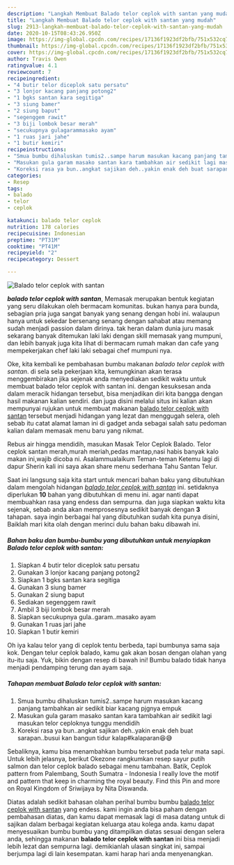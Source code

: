```yaml
---
description: "Langkah Membuat Balado telor ceplok with santan yang mudah"
title: "Langkah Membuat Balado telor ceplok with santan yang mudah"
slug: 2913-langkah-membuat-balado-telor-ceplok-with-santan-yang-mudah
date: 2020-10-15T08:43:26.950Z
image: https://img-global.cpcdn.com/recipes/17136f1923df2bfb/751x532cq70/balado-telor-ceplok-with-santan-foto-resep-utama.jpg
thumbnail: https://img-global.cpcdn.com/recipes/17136f1923df2bfb/751x532cq70/balado-telor-ceplok-with-santan-foto-resep-utama.jpg
cover: https://img-global.cpcdn.com/recipes/17136f1923df2bfb/751x532cq70/balado-telor-ceplok-with-santan-foto-resep-utama.jpg
author: Travis Owen
ratingvalue: 4.1
reviewcount: 7
recipeingredient:
- "4 butir telor diceplok satu persatu"
- "3 lonjor kacang panjang potong2"
- "1 bgks santan kara segitiga"
- "3 siung bamer"
- "2 siung baput"
- "segenggem rawit"
- "3 biji lombok besar merah"
- "secukupnya gulagarammasako ayam"
- "1 ruas jari jahe"
- "1 butir kemiri"
recipeinstructions:
- "Smua bumbu dihaluskan tumis2..sampe harum masukan kacang panjang tambahkan air sedikit biar kacang pjgnya empuk"
- "Masukan gula garam masako santan kara tambahkan air sedikit lagi masukan telor ceploknya tunggu mendidih"
- "Koreksi rasa ya bun..angkat sajikan deh..yakin enak deh buat sarapan..busui kan bangun tidur kalap#kalaparan😆😅"
categories:
- Resep
tags:
- balado
- telor
- ceplok

katakunci: balado telor ceplok 
nutrition: 178 calories
recipecuisine: Indonesian
preptime: "PT31M"
cooktime: "PT41M"
recipeyield: "2"
recipecategory: Dessert

---
```



![Balado telor ceplok with santan](https://img-global.cpcdn.com/recipes/17136f1923df2bfb/751x532cq70/balado-telor-ceplok-with-santan-foto-resep-utama.jpg)

<b><i>balado telor ceplok with santan</i></b>, Memasak merupakan bentuk kegiatan yang seru dilakukan oleh bermacam komunitas. bukan hanya para bunda, sebagian pria juga sangat banyak yang senang dengan hobi ini. walaupun hanya untuk sekedar bersenang senang dengan sahabat atau memang sudah menjadi passion dalam dirinya. tak heran dalam dunia juru masak sekarang banyak ditemukan laki laki dengan skill memasak yang mumpuni, dan lebih banyak juga kita lihat di bermacam rumah makan dan cafe yang mempekerjakan chef laki laki sebagai chef mumpuni nya.

Oke, kita kembali ke pembahasan bumbu makanan <i>balado telor ceplok with santan</i>. di sela sela pekerjaan kita, kemungkinan akan terasa menggembirakan jika sejenak anda menyediakan sedikit waktu untuk membuat balado telor ceplok with santan ini. dengan kesuksesan anda dalam meracik hidangan tersebut, bisa menjadikan diri kita bangga dengan hasil makanan kalian sendiri. dan juga disini melalui situs ini kalian akan mempunyai rujukan untuk membuat makanan <u>balado telor ceplok with santan</u> tersebut menjadi hidangan yang lezat dan menggugah selera, oleh sebab itu catat alamat laman ini di gadget anda sebagai salah satu pedoman kalian dalam memasak menu baru yang nikmat.

Rebus air hingga mendidih, masukan Masak Telor Ceplok Balado. Telor ceplok santan merah,murah meriah,pedas mantap,nasi habis banyak kalo makan ini,wajib dicoba ni. Asalammualaikum Teman-teman Ketemu lagi di dapur Sherin kali ini saya akan share menu sederhana Tahu Santan Telur.


Saat ini langsung saja kita start untuk mencari bahan baku yang dibutuhkan dalam mengolah hidangan <u><i>balado telor ceplok with santan</i></u> ini. setidaknya diperlukan <b>10</b> bahan yang dibutuhkan di menu ini. agar nanti dapat membuahkan rasa yang endess dan sempurna. dan juga siapkan waktu kita sejenak, sebab anda akan memprosesnya sedikit banyak dengan <b>3</b> tahapan. saya ingin berbagai hal yang dibutuhkan sudah kita punya disini, Baiklah mari kita olah dengan merinci dulu bahan baku dibawah ini.

<!--inarticleads1-->

##### Bahan baku dan bumbu-bumbu yang dibutuhkan untuk menyiapkan Balado telor ceplok with santan:

1. Siapkan 4 butir telor diceplok satu persatu
1. Gunakan 3 lonjor kacang panjang potong2
1. Siapkan 1 bgks santan kara segitiga
1. Gunakan 3 siung bamer
1. Gunakan 2 siung baput
1. Sediakan segenggem rawit
1. Ambil 3 biji lombok besar merah
1. Siapkan secukupnya gula..garam..masako ayam
1. Gunakan 1 ruas jari jahe
1. Siapkan 1 butir kemiri


Oh iya kalau telor yang di ceplok tentu berbeda, tapi bumbunya sama saja kok. Dengan telur ceplok balado, kamu gak akan bosan dengan olahan yang itu-itu saja. Yuk, bikin dengan resep di bawah ini! Bumbu balado tidak hanya menjadi pendamping terung dan ayam saja. 

<!--inarticleads2-->

##### Tahapan membuat Balado telor ceplok with santan:

1. Smua bumbu dihaluskan tumis2..sampe harum masukan kacang panjang tambahkan air sedikit biar kacang pjgnya empuk
1. Masukan gula garam masako santan kara tambahkan air sedikit lagi masukan telor ceploknya tunggu mendidih
1. Koreksi rasa ya bun..angkat sajikan deh..yakin enak deh buat sarapan..busui kan bangun tidur kalap#kalaparan😆😅


Sebaliknya, kamu bisa menambahkan bumbu tersebut pada telur mata sapi. Untuk lebih jelasnya, berikut Okezone rangkumkan resep sayur putih salmon dan telor ceplok balado sebagai menu tambahan. Batik, Ceplok pattern from Palembang, South Sumatra - Indonesia I really love the motif and pattern that keep in charming the royal beauty. Find this Pin and more on Royal Kingdom of Sriwijaya by Nita Diswanda. 

Diatas adalah sedikit bahasan olahan perihal bumbu bumbu <u>balado telor ceplok with santan</u> yang endess. kami ingin anda bisa paham dengan pembahasan diatas, dan kamu dapat memasak lagi di masa datang untuk di sajikan dalam berbagai kegiatan keluarga atau kolega anda. kamu dapat menyesuaikan bumbu bumbu yang ditampilkan diatas sesuai dengan selera anda, sehingga makanan <b>balado telor ceplok with santan</b> ini bisa menjadi lebih lezat dan sempurna lagi. demikianlah ulasan singkat ini, sampai berjumpa lagi di lain kesempatan. kami harap hari anda menyenangkan.
